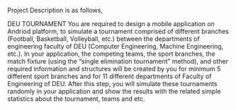 Project Description is as follows,

DEU TOURNAMENT
You are required to design a mobile application on Andriod platform, to simulate a tournament comprised of different branches (Football, Basketball, Volleyball, etc.) between the departments of engineering faculty of DEU (Computer Engineering, Machine Engineering, etc.).
In your application, the competing teams, the sport branches, the match fixture (using the “single elimination tournament” method), and other required information and structures will be created by you for minimum 5 different sport branches and for 11 different departments of Faculty of Engineering of DEU. After this step, you will simulate these tournaments randomly in your application and show the results with the related simple statistics about the tournament, teams and etc.

